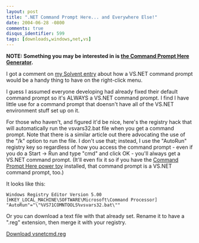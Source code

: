 ```yaml
---
layout: post
title: ".NET Command Prompt Here... and Everywhere Else!"
date: 2004-06-28 -0800
comments: true
disqus_identifier: 599
tags: [downloads,windows,net,vs]
---
```

**NOTE: Something you may be interested in is [the Command Prompt Here
Generator](http://app.paraesthesia.com/CommandPromptHere/).**

I got a comment on [my Solvent
entry](/archive/2004/06/25/solvent-power-toys-for-visual-studio-.net.aspx)
about how a VS.NET command prompt would be a handy thing to have on the
right-click menu.

 I guess I assumed everyone developing had already fixed their default
command prompt so it's ALWAYS a VS.NET command prompt. I find I have
little use for a command prompt that doensn't have all of the VS.NET
environment stuff set up on it.

 For those who haven't, and figured it'd be nice, here's the registry
hack that will automatically run the vsvars32.bat file when you get a
command prompt. Note that there is a similar article out there
advocating the use of the "/k" option to run the file. I don't use that;
instead, I use the "AutoRun" registry key so regardless of how you
access the command prompt - even if you do a Start -> Run and type
"cmd" and click OK - you'll always get a VS.NET command prompt. (It'll
even fix it so if you have the [Command Prompt Here power
toy](http://www.microsoft.com/windowsxp/downloads/powertoys/xppowertoys.mspx)
installed, that command prompt is a VS.NET command prompt, too.)

 It looks like this:

`Windows Registry Editor Version 5.00  [HKEY_LOCAL_MACHINE\SOFTWARE\Microsoft\Command Processor] "AutoRun"="\"%VS71COMNTOOLS%vsvars32.bat\""`

 Or you can download a text file with that already set. Rename it to
have a ".reg" extension, then merge it with your registry.

[Download vsnetcmd.reg](https://gist.github.com/tillig/38f4383c4f0878cd9e9d7550ea058a5c/archive/b8188961cf0617c361d090777522fe777c298f08.zip)
